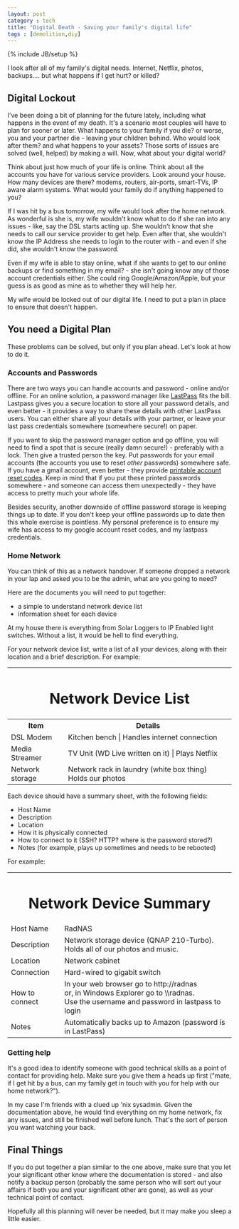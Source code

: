 ```yaml
---
layout: post
category : tech
title: "Digital Death - Saving your family's digital life"
tags : [demolition,diy]
---
```

{% include JB/setup %}

I look after all of my family's digital needs. Internet, Netflix, photos, backups.... but what happens if I get hurt? or killed?

<!--more-->

## Digital Lockout

I've been doing a bit of planning for the future lately, including what happens in the event of my death. It's a scenario most couples will have to plan for sooner or later. What happens to your family if you die? or worse, you and your partner die - leaving your children behind. Who would look after them? and what happens to your assets? Those sorts of issues are solved (well, helped) by making a will. Now, what about your digital world?

Think about just how much of your life is online. Think about all the accounts you have for various service providers. Look around your house. How many devices are there? modems, routers, air-ports, smart-TVs, IP aware alarm systems. What would your family do if anything happened to you?

If I was hit by a bus tomorrow, my wife would look after the home network. As wonderful is she is, my wife wouldn't know what to do if she ran into any issues - like, say the DSL starts acting up. She wouldn't know that she needs to call our service provider to get help. Even after that, she wouldn't know the IP Address she needs to login to the router with - and even if she did, she wouldn't know the password.

Even if my wife is able to stay online, what if she wants to get to our online backups or find something in my email? - she isn't going know any of those account credentials either. She could ring Google/Amazon/Apple, but your guess is as good as mine as to whether they will help her.

My wife would be locked out of our digital life. I need to put a plan in place to ensure that doesn't happen.

## You need a Digital Plan

These problems can be solved, but only if you plan ahead. Let's look at how to do it.

### Accounts and Passwords

There are two ways you can handle accounts and password - online and/or offline. For an online solution, a password manager like [LastPass](http://www.lastpass.com) fits the bill. Lastpass gives you a secure location to store all your password details, and even better - it provides a way to share these details with other LastPass users. You can either share all your details with your partner, or leave your last pass credentials somewhere (somewhere secure!) on paper.

If you want to skip the password manager option and go offline, you will need to find a spot that is secure (really damn secure!) - preferably with a lock. Then give a trusted person the key. Put passwords for your email accounts (the accounts you use to reset *other* passwords) somewhere safe. If you have a gmail account, even better - they provide [printable account reset codes](https://support.google.com/accounts/answer/1187538). Keep in mind that if you put these printed passwords somewhere - and someone can access them unexpectedly - they have access to pretty much your whole life.

Besides security, another downside of offline password storage is keeping things up to date. If you don't keep your offline passwords up to date then this whole exercise is pointless. My personal preference is to ensure my wife has access to my google account reset codes, and my lastpass credentials.

### Home Network

You can think of this as a network handover. If someone dropped a network in your lap and asked you to be the admin, what are you going to need?

Here are the documents you will need to put together:

- a simple to understand network device list
- information sheet for each device

At my house there is everything from Solar Loggers to IP Enabled light switches. Without a list, it would be hell to find everything.

For your network device list, write a list of all your devices, along with their location and a brief description. For example:

<table class="padded-table">
<tr><th colspan="2"><h1>Network Device List</h1></th></tr>
<tr><th>Item</th><th>Details</th></tr>
<tr><td> DSL Modem </td><td> Kitchen bench  | Handles internet connection </td></tr>
<tr><td> Media Streamer </td><td> TV Unit (WD Live written on it) | Plays Netflix </td></tr>
<tr><td> Network storage </td><td> Network rack in laundry (white box thing) Holds our photos  </td></tr>
</table>

Each device should have a summary sheet, with the following fields:

- Host Name
- Description
- Location
- How it is physically connected
- How to connect to it (SSH? HTTP? where is the password stored?)
- Notes (for example, plays up sometimes and needs to be rebooted)

For example:

<table class="padded-table highlight-first-col">
<tr><th colspan="2"><h1>Network Device Summary</h1></th></tr>
<tr><td> Host Name </td><td> RadNAS </td></tr>
<tr><td> Description </td>
  <td> Network storage device (QNAP 210-Turbo). Holds all of our photos and music. </td></tr>
<tr><td> Location </td><td> Network cabinet  </td></tr>
<tr><td> Connection </td><td> Hard-wired to gigabit switch  </td></tr>
<tr><td> How to connect </td><td> In your web browser go to http://radnas<br />
or, in Windows Explorer go to \\radnas.<br />
Use the username and password in lastpass to login </td></tr>
<tr><td> Notes </td><td> Automatically backs up to Amazon (password is in LastPass)  </td></tr>
</table>


### Getting help

It's a good idea to identify someone with good technical skills as a point of contact for providing help. Make sure you give them a heads up first ("mate, if I get hit by a bus, can my family get in touch with you for help with our home network?").

In my case I'm friends with a clued up 'nix sysadmin. Given the documentation above, he would find everything on my home network, fix any issues, and still be finished well before lunch. That's the sort of person you want watching your back.

## Final Things

If you do put together a plan similar to the one above, make sure that you let your significant other know where the documentation is stored - and also notify a backup person (probably the same person who will sort out your affairs if both you and your significant other are gone), as well as your technical point of contact.

Hopefully all this planning will never be needed, but it may make you sleep a little easier.
